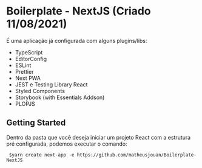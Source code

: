 # Boilerplate - NextJS (Criado 11/08/2021)

É uma aplicação já configurada com alguns plugins/libs:
 - TypeScript
 - EditorConfig
 - ESLint
 - Prettier
 - Next PWA
 - JEST e Testing Library React
 - Styled Components
 - Storybook (with Essentials Addson)
 - PLOPJS

## Getting Started

Dentro da pasta que você deseja iniciar um projeto React com a estrutura pré configurada, podemos executar o comando:
```
 $yarn create next-app -e https://github.com/matheusjouan/Boilerplate-NextJS
```

